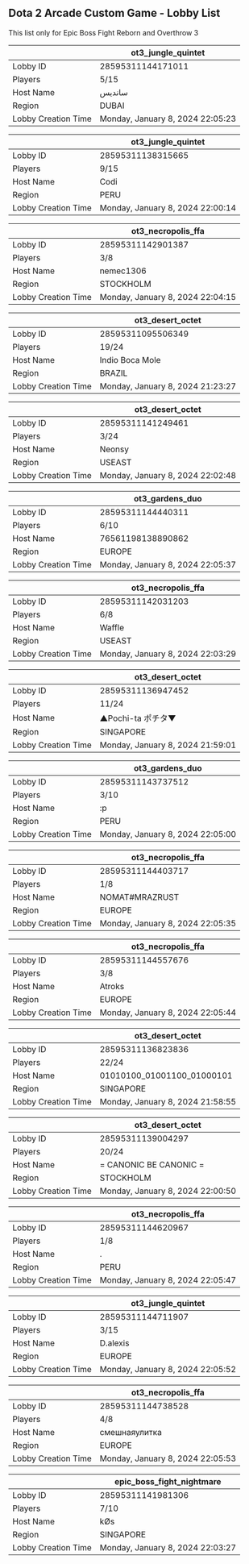 ## Dota 2 Arcade Custom Game - Lobby List

This list only for Epic Boss Fight Reborn and Overthrow 3

|  | ot3_jungle_quintet |
| ------ | ------ |
| Lobby ID | 28595311144171011 |
| Players | 5/15 |
| Host Name | ساندیس |
| Region | DUBAI |
| Lobby Creation Time | Monday, January 8, 2024 22:05:23 |


|  | ot3_jungle_quintet |
| ------ | ------ |
| Lobby ID | 28595311138315665 |
| Players | 9/15 |
| Host Name | Codi |
| Region | PERU |
| Lobby Creation Time | Monday, January 8, 2024 22:00:14 |


|  | ot3_necropolis_ffa |
| ------ | ------ |
| Lobby ID | 28595311142901387 |
| Players | 3/8 |
| Host Name | nemec1306 |
| Region | STOCKHOLM |
| Lobby Creation Time | Monday, January 8, 2024 22:04:15 |


|  | ot3_desert_octet |
| ------ | ------ |
| Lobby ID | 28595311095506349 |
| Players | 19/24 |
| Host Name | Indio Boca Mole |
| Region | BRAZIL |
| Lobby Creation Time | Monday, January 8, 2024 21:23:27 |


|  | ot3_desert_octet |
| ------ | ------ |
| Lobby ID | 28595311141249461 |
| Players | 3/24 |
| Host Name | Neonsy |
| Region | USEAST |
| Lobby Creation Time | Monday, January 8, 2024 22:02:48 |


|  | ot3_gardens_duo |
| ------ | ------ |
| Lobby ID | 28595311144440311 |
| Players | 6/10 |
| Host Name | 76561198138890862 |
| Region | EUROPE |
| Lobby Creation Time | Monday, January 8, 2024 22:05:37 |


|  | ot3_necropolis_ffa |
| ------ | ------ |
| Lobby ID | 28595311142031203 |
| Players | 6/8 |
| Host Name | Waffle |
| Region | USEAST |
| Lobby Creation Time | Monday, January 8, 2024 22:03:29 |


|  | ot3_desert_octet |
| ------ | ------ |
| Lobby ID | 28595311136947452 |
| Players | 11/24 |
| Host Name | ▲Pochi-ta ポチタ▼ |
| Region | SINGAPORE |
| Lobby Creation Time | Monday, January 8, 2024 21:59:01 |


|  | ot3_gardens_duo |
| ------ | ------ |
| Lobby ID | 28595311143737512 |
| Players | 3/10 |
| Host Name | :p |
| Region | PERU |
| Lobby Creation Time | Monday, January 8, 2024 22:05:00 |


|  | ot3_necropolis_ffa |
| ------ | ------ |
| Lobby ID | 28595311144403717 |
| Players | 1/8 |
| Host Name | NOMAT#MRAZRUST |
| Region | EUROPE |
| Lobby Creation Time | Monday, January 8, 2024 22:05:35 |


|  | ot3_necropolis_ffa |
| ------ | ------ |
| Lobby ID | 28595311144557676 |
| Players | 3/8 |
| Host Name | Atroks |
| Region | EUROPE |
| Lobby Creation Time | Monday, January 8, 2024 22:05:44 |


|  | ot3_desert_octet |
| ------ | ------ |
| Lobby ID | 28595311136823836 |
| Players | 22/24 |
| Host Name | 01010100_01001100_01000101 |
| Region | SINGAPORE |
| Lobby Creation Time | Monday, January 8, 2024 21:58:55 |


|  | ot3_desert_octet |
| ------ | ------ |
| Lobby ID | 28595311139004297 |
| Players | 20/24 |
| Host Name | = CANONIC BE CANONIC = |
| Region | STOCKHOLM |
| Lobby Creation Time | Monday, January 8, 2024 22:00:50 |


|  | ot3_necropolis_ffa |
| ------ | ------ |
| Lobby ID | 28595311144620967 |
| Players | 1/8 |
| Host Name | . |
| Region | PERU |
| Lobby Creation Time | Monday, January 8, 2024 22:05:47 |


|  | ot3_jungle_quintet |
| ------ | ------ |
| Lobby ID | 28595311144711907 |
| Players | 3/15 |
| Host Name | D.alexis |
| Region | EUROPE |
| Lobby Creation Time | Monday, January 8, 2024 22:05:52 |


|  | ot3_necropolis_ffa |
| ------ | ------ |
| Lobby ID | 28595311144738528 |
| Players | 4/8 |
| Host Name | смешнаяулитка |
| Region | EUROPE |
| Lobby Creation Time | Monday, January 8, 2024 22:05:53 |


|  | epic_boss_fight_nightmare |
| ------ | ------ |
| Lobby ID | 28595311141981306 |
| Players | 7/10 |
| Host Name | kØs |
| Region | SINGAPORE |
| Lobby Creation Time | Monday, January 8, 2024 22:03:27 |


